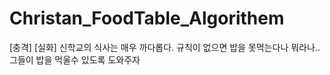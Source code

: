 # Christan_FoodTable_Algorithem
[충격] [실화] 신학교의 식사는 매우 까다롭다. 규칙이 없으면 밥을 못먹는다나 뭐라나.. 그들이 밥을 먹울수 있도록 도와주자
